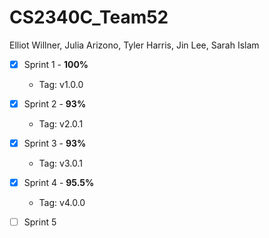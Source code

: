 # CS2340C_Team52

Elliot Willner,
Julia Arizono,
Tyler Harris,
Jin Lee,
Sarah Islam

- [x] Sprint 1 - **100%**
    - Tag: v1.0.0
- [x] Sprint 2 - **93%**
    - Tag: v2.0.1
- [x] Sprint 3 - **93%**
    - Tag: v3.0.1
- [x] Sprint 4 - **95.5%**
    - Tag: v4.0.0
- [ ] Sprint 5

